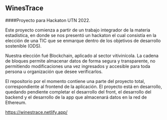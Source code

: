 ## WinesTrace

####Proyecto para Hackaton UTN 2022.

Este proyecto comienza a partir de un trabajo integrador de la materia estadística, en donde se nos presentó un hackaton el cual consistía en la elección de una TIC que se enmarque dentro de los objetivos de desarrollo sostenible (ODS).

Nuestra elección fué Blockchain, aplicado al sector vitivinícola. La cadena de bloques permite almacenar datos de forma segura y transparente, no permitiendo modificaciones una vez ingresados y accesible para toda persona u organización que desee verificarlos.

El repositorio por el momento contiene una parte del proyecto total, correspondiente al frontend de la aplicación.
El proyecto está en desarrollo, quedando pendiente completar el desarrollo del front, el desarrollo del backend y el desarrollo de la app que almacenará datos en la red de Ethereum.

https://winestrace.netlify.app/




